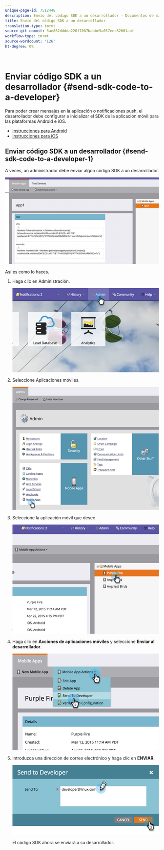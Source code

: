 ```yaml
---
unique-page-id: 7512448
description: Envío del código SDK a un desarrollador - Documentos de marketing - Documentación del producto
title: Envío del código SDK a un desarrollador
translation-type: tm+mt
source-git-commit: 6ae882dddda220f7067babbe5a057eec82601abf
workflow-type: tm+mt
source-wordcount: '126'
ht-degree: 0%

---
```



# Enviar código SDK a un desarrollador {#send-sdk-code-to-a-developer}

Para poder crear mensajes en la aplicación o notificaciones push, el desarrollador debe configurar e inicializar el SDK de la aplicación móvil para las plataformas Android e iOS.

* [Instrucciones para Android](https://developers.marketo.com/documentation/mobile/installation-instructions-on-android/)
* [Instrucciones para iOS](https://developers.marketo.com/documentation/mobile/installation-instructions-on-ios/)

## Enviar código SDK a un desarrollador {#send-sdk-code-to-a-developer-1}

A veces, un administrador debe enviar algún código SDK a un desarrollador.

![](assets/image2016-3-9-16-3a24-3a14.png)

Así es como lo haces.

1. Haga clic en Administración.

   ![](assets/image2015-4-22-16-3a12-3a32.png)

1. Seleccione Aplicaciones móviles.

   ![](assets/image2015-4-22-16-3a14-3a29.png)

1. Seleccione la aplicación móvil que desee.

   ![](assets/image2015-4-22-16-3a33-3a19.png)

1. Haga clic en **Acciones de aplicaciones móviles** y seleccione **Enviar al desarrollador**.

   ![](assets/image2015-4-22-17-3a13-3a30.png)

1. Introduzca una dirección de correo electrónico y haga clic en **ENVIAR**.

   ![](assets/image2015-4-22-18-3a51-3a54.png)

   El código SDK ahora se enviará a su desarrollador.

